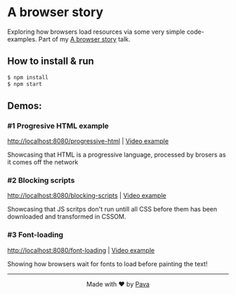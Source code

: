 # A browser story

Exploring how browsers load resources via some very simple code-examples. Part of my [A browser story](https://slides.com/iampava/a-browser-story/) talk.


## How to install & run

```bash
$ npm install
$ npm start
```

## Demos:

### #1 Progresive HTML example
[http://localhost:8080/progressive-html](http://localhost:8080/progressive-html) | [Video example](https://iampava.com/dist/assets/a-browser-story/progressive_html_demo.mp4)

Showcasing that HTML is a progressive language, processed by brosers as it comes off the network



### #2 Blocking scripts
[http://localhost:8080/blocking-scripts](http://localhost:8080/blocking-scripts) | [Video example](https://iampava.com/dist/assets/a-browser-story/blocking_scripts_demo.mp4)

Showcasing that JS scritps don't run untill all CSS before them has been downloaded and transformed in CSSOM.



### #3 Font-loading
[http://localhost:8080/font-loading](http://localhost:8080/font-loading) | [Video example](https://iampava.com/dist/assets/a-browser-story/fonts_demo.mp4)

Showing how browsers wait for fonts to load before painting the text!

<hr/>

<p align="center"> Made with ❤ by <a href="https://iampava.com"> Pava </a></p>

